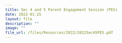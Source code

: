 ```yaml
---
title: Sec 4 and 5 Parent Engagement Session (PES)
date: 2022-01-25
layout: file
description: ""
image: ""
file_url: /files/Resources/2022/2022Sec45PES.pdf
---
```

